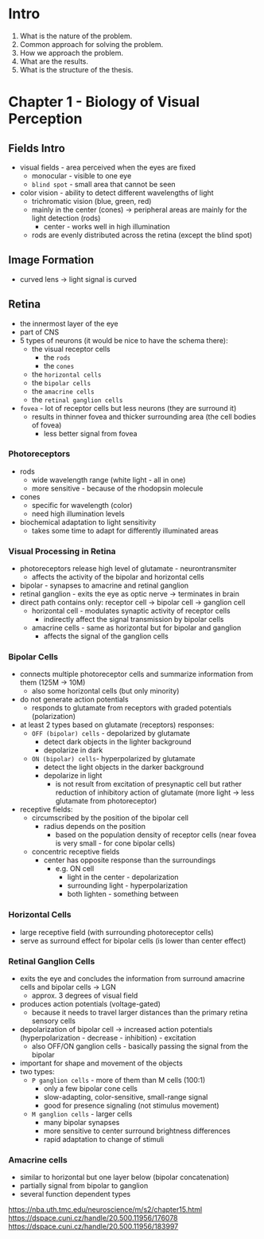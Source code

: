 # Intro
1. What is the nature of the problem.
2. Common approach for solving the problem.
3. How we approach the problem.
4. What are the results.
5. What is the structure of the thesis.

# Chapter 1 - Biology of Visual Perception
## Fields Intro
- visual fields - area perceived when the eyes are fixed
    - monocular - visible to one eye
    - `blind spot` - small area that cannot be seen
- color vision - ability to detect different wavelengths of light
    - trichromatic vision (blue, green, red)
    - mainly in the center (cones) -> peripheral areas are mainly for the light detection (rods)
        - center - works well in high illumination
    - rods are evenly distributed across the retina (except the blind spot)

## Image Formation
- curved lens -> light signal is curved

## Retina
- the innermost layer of the eye
- part of CNS
- 5 types of neurons (it would be nice to have the schema there):
    - the visual receptor cells
        - the `rods`
        - the `cones`
    - the `horizontal cells`
    - the `bipolar cells`
    - the `amacrine cells`
    - the `retinal ganglion cells`
- `fovea` - lot of receptor cells but less neurons (they are surround it)
    - results in thinner fovea and thicker surrounding area (the cell bodies of fovea)
        - less better signal from fovea

### Photoreceptors
- rods
    - wide wavelength range (white light - all in one)
    - more sensitive - because of the rhodopsin molecule
- cones
    - specific for wavelength (color)
    - need high illumination levels
- biochemical adaptation to light sensitivity
    - takes some time to adapt for differently illuminated areas

### Visual Processing in Retina
- photoreceptors release high level of glutamate - neurontransmiter
    - affects the activity of the bipolar and horizontal cells
- bipolar - synapses to amacrine and retinal ganglion
- retinal ganglion - exits the eye as optic nerve -> terminates in brain
- direct path contains only: receptor cell -> bipolar cell -> ganglion cell
    - horizontal cell - modulates synaptic activity of receptor cells
        - indirectly affect the signal transmission by bipolar cells
    - amacrine cells - same as horizontal but for bipolar and ganglion
        - affects the signal of the ganglion cells

### Bipolar Cells
- connects multiple photoreceptor cells and summarize information from them (125M -> 10M)
    - also some horizontal cells (but only minority)
- do not generate action potentials 
    - responds to glutamate from receptors with graded potentials (polarization)
- at least 2 types based on glutamate (receptors) responses:
    - `OFF (bipolar) cells` - depolarized by glutamate 
        - detect dark objects in the lighter background
        - depolarize in dark
    - `ON (bipolar) cells`- hyperpolarized by glutamate
        - detect the light objects in the darker background
        - depolarize in light
            - is not result from excitation of presynaptic cell but rather reduction of inhibitory action of glutamate (more light -> less glutamate from photoreceptor)
- receptive fields:
    - circumscribed by the position of the bipolar cell
        - radius depends on the position 
            - based on the population density of receptor cells (near fovea is very small - for cone bipolar cells)
    - concentric receptive fields
        - center has opposite response than the surroundings 
            - e.g. ON cell 
                - light in the center - depolarization
                - surrounding light - hyperpolarization
                - both lighten - something between

### Horizontal Cells
- large receptive field (with surrounding photoreceptor cells)
- serve as surround effect for bipolar cells (is lower than center effect)

### Retinal Ganglion Cells
- exits the eye and concludes the information from surround amacrine cells and bipolar cells -> LGN
    - approx. 3 degrees of visual field
- produces action potentials (voltage-gated)
    - because it needs to travel larger distances than the primary retina sensory cells
- depolarization of bipolar cell -> increased action potentials (hyperpolarization - decrease - inhibition) - excitation
    - also OFF/ON ganglion cells - basically passing the signal from the bipolar
- important for shape and movement of the objects
- two types:
    - `P ganglion cells` - more of them than M cells (100:1)
        - only a few bipolar cone cells
        - slow-adapting, color-sensitive, small-range signal
        - good for presence signaling (not stimulus movement)
    - `M ganglion cells` - larger cells
        - many bipolar synapses
        - more sensitive to center surround brightness differences 
        - rapid adaptation to change of stimuli

### Amacrine cells
- similar to horizontal but one layer below (bipolar concatenation)
- partially signal from bipolar to ganglion
- several function dependent types


https://nba.uth.tmc.edu/neuroscience/m/s2/chapter15.html
https://dspace.cuni.cz/handle/20.500.11956/176078
https://dspace.cuni.cz/handle/20.500.11956/183997














